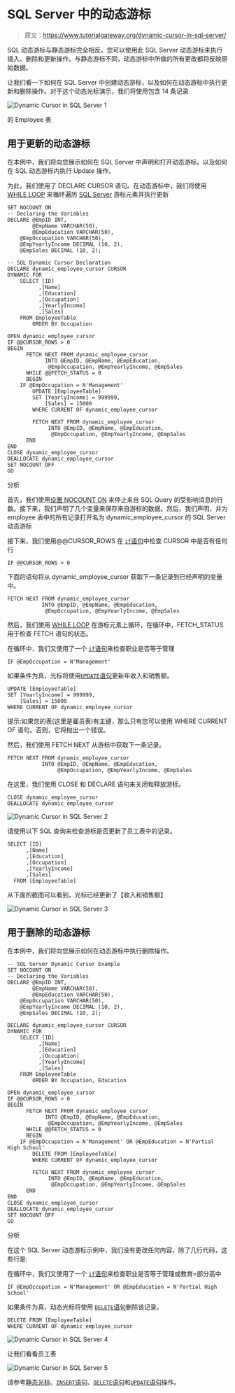 # SQL Server 中的动态游标

> 原文：<https://www.tutorialgateway.org/dynamic-cursor-in-sql-server/>

SQL 动态游标与静态游标完全相反。您可以使用此 SQL Server 动态游标来执行插入、删除和更新操作。与静态游标不同，动态游标中所做的所有更改都将反映原始数据。

让我们看一下如何在 SQL Server 中创建动态游标，以及如何在动态游标中执行更新和删除操作。对于这个动态光标演示，我们将使用包含 14 条记录

![Dynamic Cursor in SQL Server 1](img/b8689e2ec37a509442a554ae638f7dd7.png)

的 Employee 表

## 用于更新的动态游标

在本例中，我们将向您展示如何在 SQL Server 中声明和打开动态游标。以及如何在 SQL 动态游标内执行 Update 操作。

为此，我们使用了 DECLARE CURSOR 语句。在动态游标中，我们将使用 [WHILE LOOP](https://www.tutorialgateway.org/sql-while-loop/) 来循环遍历 [SQL Server](https://www.tutorialgateway.org/sql/) 游标元素并执行更新

```
SET NOCOUNT ON
-- Declaring the Variables 
DECLARE @EmpID INT,
        @EmpName VARCHAR(50),
        @EmpEducation VARCHAR(50),
	@EmpOccupation VARCHAR(50),
	@EmpYearlyIncome DECIMAL (10, 2), 
	@EmpSales DECIMAL (10, 2);

-- SQL Dynamic Cursor Declaration
DECLARE dynamic_employee_cursor CURSOR 
DYNAMIC FOR 
	SELECT [ID]
	      ,[Name]
	      ,[Education]
	      ,[Occupation]
	      ,[YearlyIncome]
	      ,[Sales]
	FROM EmployeeTable
        ORDER BY Occupation

OPEN dynamic_employee_cursor
IF @@CURSOR_ROWS > 0
BEGIN 
      FETCH NEXT FROM dynamic_employee_cursor
            INTO @EmpID, @EmpName, @EmpEducation,
	         @EmpOccupation, @EmpYearlyIncome, @EmpSales
      WHILE @@FETCH_STATUS = 0
      BEGIN
	IF @EmpOccupation = N'Management'
 	    UPDATE [EmployeeTable] 
		SET [YearlyIncome] = 999999,
		    [Sales] = 15000
	    WHERE CURRENT OF dynamic_employee_cursor                

        FETCH NEXT FROM dynamic_employee_cursor 
             INTO @EmpID, @EmpName, @EmpEducation,
	          @EmpOccupation, @EmpYearlyIncome, @EmpSales
      END
END
CLOSE dynamic_employee_cursor
DEALLOCATE dynamic_employee_cursor
SET NOCOUNT OFF 
GO

```

分析

首先，我们使用[设置 NOCOUNT ON](https://www.tutorialgateway.org/sql-set-nocount-on/) 来停止来自 SQL Query 的受影响消息的行数。接下来，我们声明了几个变量来保存来自游标的数据。然后，我们声明，并为 employee 表中的所有记录打开名为 dynamic_employee_cursor 的 SQL Server 动态游标

接下来，我们使用@@CURSOR_ROWS 在 [`if`语句](https://www.tutorialgateway.org/sql-if-else/)中检查 CURSOR 中是否有任何行

```
IF @@CURSOR_ROWS > 0
```

下面的语句将从 dynamic_employee_cursor 获取下一条记录到已经声明的变量中。

```
FETCH NEXT FROM dynamic_employee_cursor
           INTO @EmpID, @EmpName, @EmpEducation,
	        @EmpOccupation, @EmpYearlyIncome, @EmpSales
```

然后，我们使用 [WHILE LOOP](https://www.tutorialgateway.org/sql-while-loop/) 在游标元素上循环，在循环中，FETCH_STATUS 用于检查 FETCH 语句的状态。

在循环中，我们又使用了一个 [`if`语句](https://www.tutorialgateway.org/sql-if-else/)来检查职业是否等于管理

```
IF @EmpOccupation = N'Management'
```

如果条件为真，光标将使用[`UPDATE`语句](https://www.tutorialgateway.org/sql-update-statement/)更新年收入和销售额。

```
UPDATE [EmployeeTable] 
SET [YearlyIncome] = 999999,
    [Sales] = 15000
WHERE CURRENT OF dynamic_employee_cursor
```

提示:如果您的表(这里是雇员表)有主键，那么只有您可以使用 WHERE CURRENT OF 语句。否则，它将抛出一个错误。

然后，我们使用 FETCH NEXT 从游标中获取下一条记录。

```
FETCH NEXT FROM dynamic_employee_cursor 
           INTO @EmpID, @EmpName, @EmpEducation,
                @EmpOccupation, @EmpYearlyIncome, @EmpSales
```

在这里，我们使用 CLOSE 和 DECLARE 语句来关闭和释放游标。

```
CLOSE dynamic_employee_cursor
DEALLOCATE dynamic_employee_cursor
```

![Dynamic Cursor in SQL Server 2](img/87b67bbd6403772c370678815ffc0930.png)

请使用以下 SQL 查询来检查游标是否更新了员工表中的记录。

```
SELECT [ID]
      ,[Name]
      ,[Education]
      ,[Occupation]
      ,[YearlyIncome]
      ,[Sales]
  FROM [EmployeeTable]

```

从下面的截图可以看到，光标已经更新了【收入和销售额】

![Dynamic Cursor in SQL Server 3](img/a803f6c75f9a904df12d0fe1d7510d72.png)

## 用于删除的动态游标

在本例中，我们将向您展示如何在动态游标中执行删除操作。

```
-- SQL Server Dynamic Cursor Example
SET NOCOUNT ON
-- Declaring the Variables 
DECLARE @EmpID INT,
        @EmpName VARCHAR(50),
        @EmpEducation VARCHAR(50),
	@EmpOccupation VARCHAR(50),
	@EmpYearlyIncome DECIMAL (10, 2), 
	@EmpSales DECIMAL (10, 2);

DECLARE dynamic_employee_cursor CURSOR 
DYNAMIC FOR 
	SELECT [ID]
	      ,[Name]
	      ,[Education]
	      ,[Occupation]
	      ,[YearlyIncome]
	      ,[Sales]
	FROM EmployeeTable
        ORDER BY Occupation, Education

OPEN dynamic_employee_cursor
IF @@CURSOR_ROWS > 0
BEGIN 
      FETCH NEXT FROM dynamic_employee_cursor
            INTO @EmpID, @EmpName, @EmpEducation,
	         @EmpOccupation, @EmpYearlyIncome, @EmpSales
      WHILE @@FETCH_STATUS = 0
      BEGIN
	IF @EmpOccupation = N'Management' OR @EmpEducation = N'Partial High School'
 	    DELETE FROM [EmployeeTable] 
	    WHERE CURRENT OF dynamic_employee_cursor                

        FETCH NEXT FROM dynamic_employee_cursor 
             INTO @EmpID, @EmpName, @EmpEducation,
	          @EmpOccupation, @EmpYearlyIncome, @EmpSales
      END
END
CLOSE dynamic_employee_cursor
DEALLOCATE dynamic_employee_cursor
SET NOCOUNT OFF 
GO
```

分析

在这个 SQL Server 动态游标示例中，我们没有更改任何内容，除了几行代码，这些行是:

在循环中，我们又使用了一个 [`if`语句](https://www.tutorialgateway.org/sql-if-else/)来检查职业是否等于管理或教育=部分高中

```
IF @EmpOccupation = N'Management' OR @EmpEducation = N'Partial High School'
```

如果条件为真，动态光标将使用 [`DELETE`语句](https://www.tutorialgateway.org/sql-delete-statement/)删除该记录。

```
DELETE FROM [EmployeeTable] 
WHERE CURRENT OF dynamic_employee_cursor
```

![Dynamic Cursor in SQL Server 4](img/8ec8f96be06e06d9b651093c7797c8e7.png)

让我们看看员工表

![Dynamic Cursor in SQL Server 5](img/dd1e005cb989f8f1d1ae8957978e0f8a.png)

请参考[静态光标](https://www.tutorialgateway.org/static-cursor-in-sql-server/)、[`INSERT`语句](https://www.tutorialgateway.org/sql-insert-statement/)、[`DELETE`语句](https://www.tutorialgateway.org/sql-delete-statement/)和[`UPDATE`语句](https://www.tutorialgateway.org/sql-update-statement/)操作。